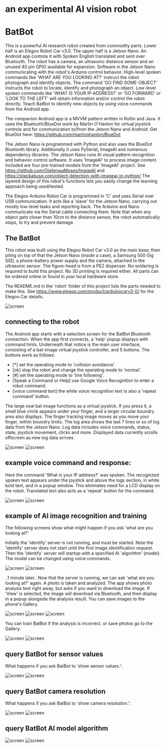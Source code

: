 an experimental AI vision robot
===============================

# BatBot

 This is a powerful AI research robot created from commodity parts. Lower half is an Elegoo Robot Car v3.0. The upper half is a Jetson Nano. An Android app controls it with Spoken English translated and sent over Bluetooth. The robot has a camera, an ultrasonic distance sensor and an unused 40 pin GPIO available for expansion. Software in the Jetson Nano communicating with the robot's Arduino control behavior. High-level spoken commands like 'WHAT ARE YOU LOOKING AT?' instruct the robot photograph and identify objects. The command 'GO FIND SOME-OBJECT' instructs the robot to locate, identify and photograph an object. Low-level spoken commands like 'WHAT IS YOUR IP-ADDRESS?' or 'GO FORWARD' or 'LOOK TO THE LEFT' will obtain information and/or control the robot directly. Teach BatBot to identify new objects by using voice commands from the Android app.

 The companion Android app is a MVVM pattern written in Kotlin and Java. It uses the Bluetooth/BlueDot work by Martin O'Hanlon for virtual joystick controls and for communication to/from the Jetson Nano and Android. Get BlueDot here: https://github.com/martinohanlon/BlueDot  

 The Jetson Nano is programmed with Python and also uses the BlueDot Bluetooth library. Additionally it uses PySerial, ImageAI and numerous dependency libraries. The Jetson Nano runs AI visual pattern recognition and behavior control software. It uses 'ImageAI' to process image content. Included are four pre-trained models from the 'ImageAI' project. See https://github.com/OlafenwaMoses/ImageAI and https://stackabuse.com/object-detection-with-imageai-in-python/  The layered design of this robot's functions lets you easily change the learning approach being used/tested.

 The Elegoo Arduino Robot Car is programmed in 'C' and uses Serial over USB communication.  It acts like a 'slave' for the Jetson Nano, carrying out mostly low-level tasks and reporting back. The Arduino and Nano communicate via the Serial cable connecting them. Note that when any object gets closer than 10cm to the distance sensor, the robot automatically stops, to try and prevent damage.


## The BatBot

This robot was built using the Elegoo Robot Car v3.0 as the main base; then piling on top of that the Jetson Nano (inside a case), a Samsung 500 Gig SSD, a phone-battery power supply and the camera, attached to the ultrasonic sensor. The figure-head is from a PEZ dispenser. No soldering is required to build this project. No 3D printing is required either. All parts can be ordered online or found in your local hardware store.

The README.md in the 'robot' folder of this project lists the parts needed to make this.
See https://www.elegoo.com/product/arduinocarv3-0/ for the Elegoo Car details.

![screen](../master/screens/batbot.png)


## connecting to the robot

The Android app starts with a selection screen for the BatBot Bluetooth connection.  When the app first connects, a 'help' popup displays with command hints. Underneath that notice is the main user interface, consisting of a bat-image virtual joystick controller, and 5 buttons. The buttons work as follows:

 - [*] set the operating mode to 'collision avoidance'.
 - [ok] stop the robot and change the operating mode to 'normal'.
 - [#] set the operating mode to 'line following'.
 - [Speak a Command or Help] use Google Voice Recognition to enter a robot command.
 - [voice command text] the white voice recognition text is also a 'repeat command' button.

The large oval bat image functions as a virtual joystick.  If you press it, a small blue circle appears under your finger, and a larger circular boundry area also displays. The finger tracking image moves as you move your finger, within boundry limits. The log area shows the last 7 lines or so of log data from the Jetson Nano. Log data includes voice commands, status, state, joystick movement, clicks and more. Displayed data currently scrolls offscreen as new log data arrives.

![screen](../master/screens/BatBot_connect.jpg)
![screen](../master/screens/BatBot_connected.jpg)


## example voice command and response:

Here the command 'What is your IP address?' was spoken. The recognized spoken text appears under the joystick and above the logs section, in white bold text, and in a popup window. This eliminates need for a LCD display on the robot. Translated text also acts as a 'repeat' button for the command.

![screen](../master/screens/BatBot_voice_command.jpg)
![screen](../master/screens/BatBot_IP_address.jpg)


## example of AI image recognition and training

The following screens show what might happen if you ask 'what are you looking at?'

Initially the 'identify' server is not running, and must be started. Note the 'identify' server does not start until the first image identification request. Then the 'identify' server will startup with a specified AI 'algorithm' (model). The model can be changed using voice commands.

![screen](../master/screens/BatBot_identify.jpg)
![screen](../master/screens/BatBot_start_server.jpg)

..1 minute later.. Now that the server is running, we can ask 'what are you looking at?' again. A photo is taken and analyzed. The app shows photo analysis text right away, but asks if you want to download the image.  If 'View' is selected, the image will download via Bluetooth, and then display in a popup alongside the analysis result. You can save images to the phone's Gallery.

![screen](../master/screens/BatBot_identify_results.jpg)
![screen](../master/screens/BatBot_transfer_image.jpg)
![screen](../master/screens/BatBot_identify_results_image.jpg)

You can train BatBot if the analysis is incorrect, or save photos go to the Gallery.

![screen](../master/screens/BatBot_identify_results_train.jpg)
![screen](../master/screens/BatBot_identify_results_learn.jpg)

## query BatBot for sensor values

What happens if you ask BatBot to 'show sensor values.':

![screen](../master/screens/BatBot_show_sensors.jpg)
![screen](../master/screens/BatBot_sensor_values.jpg)

## query BatBot camera resolution

What happens if you ask BatBot to 'show camera resolution.':

![screen](../master/screens/BatBot_show_resolution.jpg)
![screen](../master/screens/BatBot_resolution.jpg)

## query BatBot AI model algorithm

![screen](../master/screens/BatBot_ask_AI_algorithm.jpg)
![screen](../master/screens/BatBot_AI_algorithm.jpg)


